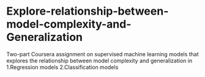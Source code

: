# Explore-relationship-between-model-complexity-and-Generalization
Two-part Coursera assignment on supervised machine learning models that explores the relationship between model complexity and generalization in 1.Regression models 2.Classification models 
